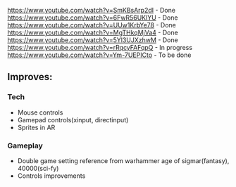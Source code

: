 https://www.youtube.com/watch?v=SmKBsArp2dI - Done
https://www.youtube.com/watch?v=6FwR56UKlYU - Done
https://www.youtube.com/watch?v=UUw1KrbYe78 - Done
https://www.youtube.com/watch?v=MgTHkqMjVa4 - Done
https://www.youtube.com/watch?v=5Yl3UJXzhwM - Done
https://www.youtube.com/watch?v=rRqcyFAFqpQ - In progress
https://www.youtube.com/watch?v=Ym-7UEPICto - To be done


## Improves:

### Tech

- Mouse controls
- Gamepad controls(xinput, directinput)
- Sprites in AR

### Gameplay

- Double game setting reference from warhammer age of sigmar(fantasy), 40000(sci-fy)
- Controls improvements
